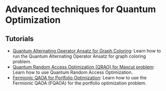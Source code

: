 # Advanced techniques for Quantum Optimization

## Tutorials

- [Quantum Alternating Operator Ansatz for Graph Coloring](graph_coloring_alternating_ansatz.ipynb): Learn how to run the Quantum Alternating Operator Ansatz for graph coloring problem.
- [Quantum Random Access Optimization (QRAO) for Maxcut problem](qrao_tutorial.ipynb): Learn how to use Quantum Random Access Optimization.
- [Fermionic QAOA for Portfolio Optimization](portfolio_optimization.ipynb): Learn how to use the Fermionic QAOA (FQAOA) for the portfolio optimization problem.
